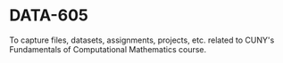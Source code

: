 # DATA-605
To capture files, datasets, assignments, projects, etc. related to CUNY's Fundamentals of Computational Mathematics course.
